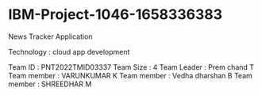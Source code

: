 # IBM-Project-1046-1658336383
News Tracker Application




Technology : cloud app development



Team ID : PNT2022TMID03337
Team Size : 4
Team Leader : Prem chand T
Team member : VARUNKUMAR K
Team member : Vedha dharshan B
Team member : SHREEDHAR M
